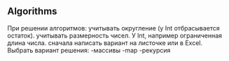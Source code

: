 ## Algorithms

При решении алгоритмов:
    учитывать округление (у Int отбрасывается остаток).
    учитывать размерность чисел. У Int, например ограниченная длина числа.
    сначала написать вариант на листочке или в Excel.
Выбрать вариант решения:
-массивы
-map
-рекурсия
